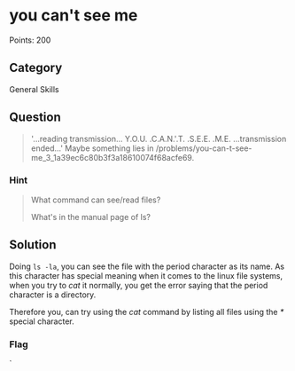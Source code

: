 # you can't see me
Points: 200

## Category
General Skills

## Question
>'...reading transmission... Y.O.U. .C.A.N.'.T. .S.E.E. .M.E. ...transmission ended...' Maybe something lies in /problems/you-can-t-see-me_3_1a39ec6c80b3f3a18610074f68acfe69.  

### Hint
>What command can see/read files?
>
>What's in the manual page of ls?

## Solution
Doing `ls -la`, you can see the file with the period character as its name. As this character has special meaning when it comes to the linux file systems, when you try to _cat_ it normally, you get the error saying that the period character is a directory.

Therefore you, can try using the _cat_ command by listing all files using the _*_ special character.


### Flag
`
